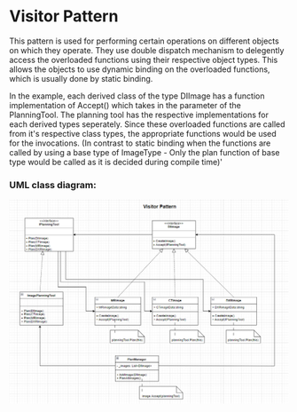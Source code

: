 # Visitor Pattern

This pattern is used for performing certain operations on different objects on which they operate. They use double dispatch mechanism to delegently access the overloaded functions using their respective object types.
This allows the objects to use dynamic binding on the overloaded functions, which is usually done by static binding.

In the example, each derived class of the type DIImage has a function implementation of Accept() which takes in the parameter of the PlanningTool. The planning tool has the respective implementations for each derived types seperately. Since these overloaded functions are called from it's respective class types, the appropriate functions would be used for the invocations.
(In contrast to static binding when the functions are called by using a base type of ImageType - Only the plan function of base type would be called as it is decided during compile time)'

### UML class diagram:

![alt-text](https://github.com/gautamvr/DesignPatterns/blob/main/Behavioral_Patterns/VisitorPattern/VisitorPatternUML.PNG)
